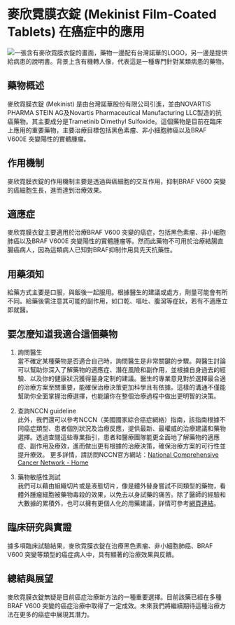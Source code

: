 # 麥欣霓膜衣錠 (Mekinist Film-Coated Tablets) 在癌症中的應用
![一張含有麥欣霓膜衣錠的畫面，藥物一邊配有台灣諾華的LOGO，另一邊是提供給病患的說明書。背景上含有機轉人像，代表這是一種專門針對某類病患的藥物。](https://i.imgur.com/L8FPwLv.jpeg)

## 藥物概述

麥欣霓膜衣錠 (Mekinist) 是由台灣諾華股份有限公司引進，並由NOVARTIS PHARMA STEIN AG及Novartis Pharmaceutical Manufacturing LLC製造的抗癌藥物。其主要成分是Trametinib Dimethyl Sulfoxide。這個藥物是目前在臨床上應用的重要藥物，主要治療目標包括黑色素瘤、非小細胞肺癌以及BRAF V600E 突變陽性的實體腫瘤。

## 作用機制

麥欣霓膜衣錠的作用機制主要是透過與癌細胞的交互作用，抑制BRAF V600 突變的癌細胞生長，進而達到治療效果。

## 適應症

麥欣霓膜衣錠主要適用於治療BRAF V600 突變的癌症，包括黑色素瘤、非小細胞肺癌以及BRAF V600E 突變陽性的實體腫瘤等。然而此藥物不可⽤於治療結腸直腸癌病⼈，因為這類病⼈已知對BRAF抑制作⽤具先天抗藥性。

## 用藥須知

給藥方式主要是口服，與飯後一起服用。根據醫生的建議或處方，劑量可能會有所不同。給藥後需注意其可能的副作用，如口乾、嘔吐、腹瀉等症狀，若有不適應立即就醫。

## 要怎麼知道我適合這個藥物 

1. 詢問醫生  
當不確定某種藥物是否適合自己時，詢問醫生是非常關鍵的步驟。與醫生討論可以幫助你深入了解藥物的適應症、潛在風險和副作用，並根據自身過去的經驗、以及你的健康狀況獲得量身定制的建議。醫生的專業意見對於選擇最合適的治療方案至關重要，能確保治療決策更加科學且有依據。這樣的溝通不僅能幫助你全面掌握治療選擇，也能讓你在整個治療過程中做出更明智的決策。 

2. 查詢NCCN guideline  
此外，我們還可以參考NCCN（美國國家綜合癌症網絡）指南，該指南根據不同癌症類型、患者個別狀況及治療反應，提供最新、最權威的治療建議和藥物選擇。透過查閱這些專業指引，患者和醫療團隊能更全面地了解藥物的適應症、副作用及療效，進而做出更有根據的治療決策，確保治療方案的可行性並提升療效。  更多詳情，請訪問NCCN官方網站：[National Comprehensive Cancer Network - Home](https://www.nccn.org/)

3. 藥物敏感性測試  
我們可以藉由組織切片或是液態切片，像是體外替身嘗試不同類型的藥物，看體外腫瘤細胞被藥物毒殺的效果，以免去以身試藥的痛苦。除了醫師的經驗和大數據的累積外，也可以擁有更個人化的用藥建議，詳情可參考[網頁連結](https://info.cancerfree.io/)。

## 臨床研究與實證

據多項臨床試驗結果，麥欣霓膜衣錠在治療黑色素瘤、非小細胞肺癌、BRAF V600 突變等類型的癌症病人中，具有顯著的治療效果與反饋。

## 總結與展望

麥欣霓膜衣錠無疑是目前癌症治療新方法的一種重要選擇。目前該藥已經在多種BRAF V600 突變的癌症治療中取得了一定成效。未來我們將繼續期待這種治療方法在更多的癌症中展現其潛力。
